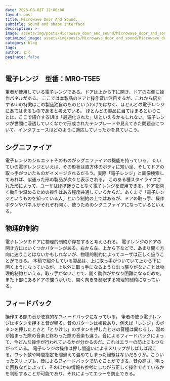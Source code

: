 ```yaml
---
date: 2023-08-01T 12:00:00
layout: post
title: Microwave Door And Sound.
subtitle: Sound and shape interface
description: >-
image: assets/img/posts/Microwave_door_and_sound/Microwave_door_and_sound.jpg
optimized_image: assets/img/posts/Microwave_door_and_sound/Microwave_door_and_sound_resized_thumbnail.jpg
category: blog
tags: 
author: とろ
paginate: false
---
```


## 電子レンジ　型番：MRO-T5E5

筆者が使用している電子レンジである。ドアは上から下に開き、ドアの右側に操作パネルがある。
ここでは本製品のドアと操作音に注目するが、これから紹介するUIの特徴はこの製品独自のものというわけではなく、ほとんどの電子レンジにあてはまるものであると考えている。
ほとんどの製品に当てはまるということは、ここで紹介するUIは「最適化された」UIといえるかもしれない。電子レンジが世間に浸透していくなかで形成されたテンプレートや見えてきた問題点について、インタフェースはどのように適応していったかを見ていこう。

## シグニファイア

電子レンジのシルエットそのものがシグニファイアの機能を持っている。
たいていの電子レンジといえば、その形状は直方体のボディに短い足、そしてドアの取っ手がついたものがイメージされるだろう。実際「電子レンジ」と画像検索してみれば、似通った形の製品が次々と表示される。
このある種スタイライズされた形によって、ユーザはほぼ迷うことなく電子レンジを使用できる。ドアを開く動作や温めるための操作はある程度共通しているからだ。あくまで「電子レンジというものを知っている人」という制約の上ではあるが、ドアの取っ手、操作ボタンやパネルがそれぞれ開く、使うためのシグニファイアになっているといえる。

## 物理的制約

電子レンジのドアに物理的制約が存在すると考えられる。
電子レンジのドアの開き方にはいくつかパターンがある。右から左、上から下などで、あまり開く方向に迷うことはないかもしれないが、物理的制約によってユーザは正しく扱うことができる。
本稿で紹介している製品は、上に取っ手がついていて上から下に開くようになっているが、上以外に取っ手になるような出っ張りがないことは物理的制約といえる。取っ手がないことで、開く動作がかなり困難になるためだ。また下部にあるドアの蝶つがいも、開く向きを制限する物理的制約になっている。

## フィードバック

操作する際の音が聴覚的なフィードバックになっている。
筆者の使う電子レンジはボタンを押すと音が鳴る。音のパターンは複数あり、例えば「レンジ」のボタンを押したときと「とりけし」のボタンを押したときの音程は異なるし、温めが始まった際の音楽と終わった際の音楽も違う。音によるフィードバックによって、今どんな操作が行われているかが分かるのだ。これはエラーの防止にもつながっている。
電子レンジの操作は押し間違いによるスリップがしばしば起こる。ワット数や時間指定を間違えて温めてしまった経験はないだろうか。こういったスリップも、音によるフィードバックで防ぐことができる。音の高さ、鳴った回数などによって、そのほかの情報も参考にしながら正しく操作できているかを判断することが可能であり、それによってエラーを防止できる。